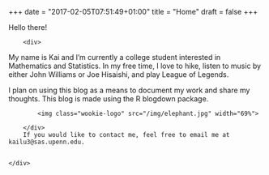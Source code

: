 +++
date = "2017-02-05T07:51:49+01:00"
title = "Home"
draft = false
+++

<div class="row">
	<div class="col-xs-20">
	Hello there!
	
		<div>
		
My name is Kai and I’m currently a college student interested in Mathematics and   Statistics. In my free time, I love to hike, listen to music by either John Williams or Joe Hisaishi, and play League of Legends. 

I plan on using this blog as a means to document my work and share my thoughts. This blog is made using the R blogdown package.

			<img class="wookie-logo" src="/img/elephant.jpg" width="69%">
			
		</div>
		If you would like to contact me, feel free to email me at kailu3@sas.upenn.edu.


	</div>
	
</div>
